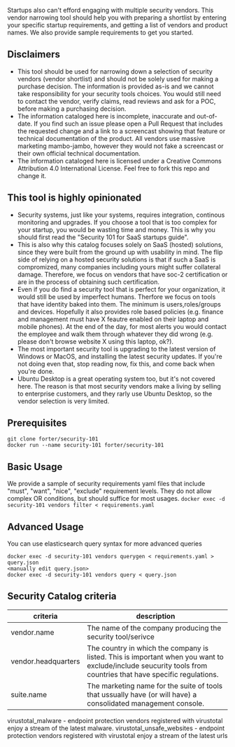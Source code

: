 Startups also can't efford engaging with multiple security vendors. This vendor narrowing tool should help you with preparing a shortlist by entering your specific startup requirements, and getting a list of vendors and product names. We also provide sample requirements to get you started.

## Disclaimers ##
* This tool should be used for narrowing down a selection of security vendors (vendor shortlist) and should not be solely used for making a purchase decision. The information is provided as-is and we cannot take responsibility for your security tools choices.  You would still need to contact the vendor, verify claims, read reviews and ask for a POC, before making a purchasing decision. 
* The information cataloged here is incomplete, inaccurate and out-of-date. If you find such an issue please open a Pull Request that includes the requested change and a link to a screencast showing that feature or technical documentation of the product. All vendors use massive marketing mambo-jambo, however they would not fake a screencast or their own official technical documentation. 
* The information cataloged here is licensed under a Creative Commons Attribution 4.0 International License. Feel free to fork this repo and change it.


## This tool is highly opinionated ##
* Security systems, just like your systems, requires integration, continous monitoring and upgrades. If you choose a tool that is too complex for your startup, you would be wasting time and money. This is why you should first read the "Security 101 for SaaS startups guide". 
* This is also why this catalog focuses solely on SaaS (hosted) solutions, since they were built from the ground up with usability in mind. The flip side of relying on a hosted security solutions is that if such a SaaS is compromized, many companies including yours might suffer collateral damage. Therefore, we focus on vendors that have soc-2 certification or are in the process of obtaining such certification.
* Even if you do find a security tool that is perfect for your organization, it would still be used by imperfect humans. Therfore we focus on tools that have identity baked into them. The minimum is users,roles/groups and devices. Hopefully it also provides role based policies (e.g. finance and management must have X feautre enabled on their laptop and mobile phones). At the end of the day, for most alerts you would contact the employee and walk them through whatever they did wrong (e.g. please don't browse website X using this laptop, ok?).
* The most important security tool is upgrading to the latest version of Windows or MacOS, and installing the latest security updates. If you're not doing even that, stop reading now, fix this, and come back when you're done. 
* Ubuntu Desktop is a great operating system too, but it's not covered here. The reason is that most security vendors make a living by selling to enterprise customers, and they rarly use Ubuntu Desktop, so the vendor selection is very limited.

## Prerequisites ##
```
git clone forter/security-101
docker run --name security-101 forter/security-101
```

## Basic Usage ##
We provide a sample of security requirements yaml files that include "must", "want", "nice", "exclude" requirement levels. They do not allow complex OR conditions, but should suffice for most usages. 
`docker exec -d security-101 vendors filter < requirements.yaml`

## Advanced Usage ##
You can use elasticsearch query syntax for more advanced queries
```
docker exec -d security-101 vendors querygen < requirements.yaml > query.json
<manually edit query.json>
docker exec -d security-101 vendors query < query.json
```

## Security Catalog criteria ##
| criteria | description |
|----------|-------------|
|vendor.name |  The name of the company producing the security tool/serivce |
|vendor.headquarters | The country in which the company is listed. This is important when you want to exclude/include seucurity tools from countries that have specific regulations.|
| suite.name | The marketing name for the suite of tools that ussually have (or will have) a consolidated management console.|

virustotal_malware - endpoint protection vendors registered with virustotal enjoy a stream of the latest malware.
virustotal_unsafe_websites - endpoint protection vendors registered with virustotal enjoy a stream of the latest urls
